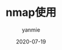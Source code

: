 ---
layout:     post               # 使用的布局（不需要改）
title:      nmap使用    # 标题 
subtitle:      #副标题
date:       2020-07-19         # 时间
author:     yanmie             # 作者
header-img: img/.jpg    ##标签这篇文章标题背景图片
catalog: true                       # 是否归档
tags:                               
    - 工具使用
  
---